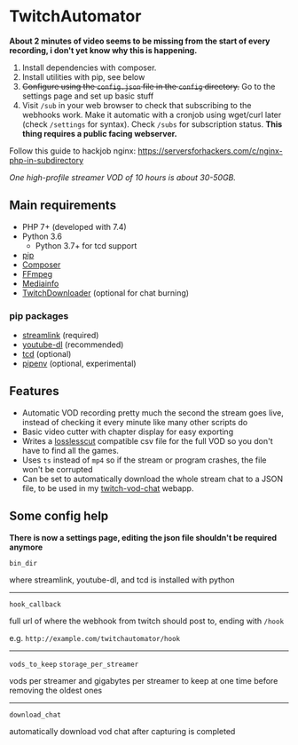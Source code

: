 # TwitchAutomator

**About 2 minutes of video seems to be missing from the start of every recording, i don't yet know why this is happening.**

1. Install dependencies with composer.
2. Install utilities with pip, see below
3. ~~Configure using the `config.json` file in the `config` directory.~~ Go to the settings page and set up basic stuff
4. Visit `/sub` in your web browser to check that subscribing to the webhooks work. Make it automatic with a cronjob using wget/curl later (check `/settings` for syntax). Check `/subs` for subscription status. **This thing requires a public facing webserver.**

Follow this guide to hackjob nginx: https://serversforhackers.com/c/nginx-php-in-subdirectory

*One high-profile streamer VOD of 10 hours is about 30-50GB.*

## Main requirements
- PHP 7+ (developed with 7.4)
- Python 3.6
    - Python 3.7+ for tcd support
- [pip](https://pypi.org/project/pip/)
- [Composer](https://getcomposer.org/)
- [FFmpeg](https://ffmpeg.org/download.html)
- [Mediainfo](https://mediaarea.net/en/MediaInfo)
- [TwitchDownloader](https://github.com/lay295/TwitchDownloader) (optional for chat burning)

### pip packages
- [streamlink](https://github.com/streamlink/streamlink) (required)
- [youtube-dl](https://github.com/ytdl-org/youtube-dl) (recommended)
- [tcd](https://pypi.org/project/tcd/) (optional)
- [pipenv](https://github.com/pypa/pipenv) (optional, experimental)

## Features
- Automatic VOD recording pretty much the second the stream goes live, instead of checking it every minute like many other scripts do
- Basic video cutter with chapter display for easy exporting
- Writes a [losslesscut](https://github.com/mifi/lossless-cut/) compatible csv file for the full VOD so you don't have to find all the games.
- Uses `ts` instead of `mp4` so if the stream or program crashes, the file won't be corrupted
- Can be set to automatically download the whole stream chat to a JSON file, to be used in my [twitch-vod-chat](https://github.com/MrBrax/twitch-vod-chat) webapp.

## Some config help

**There is now a settings page, editing the json file shouldn't be required anymore**

`bin_dir`

where streamlink, youtube-dl, and tcd is installed with python

---
`hook_callback`

full url of where the webhook from twitch should post to, ending with `/hook`

e.g. `http://example.com/twitchautomator/hook`

---
`vods_to_keep`
`storage_per_streamer`

vods per streamer and gigabytes per streamer to keep at one time before removing the oldest ones

---
`download_chat`

automatically download vod chat after capturing is completed
